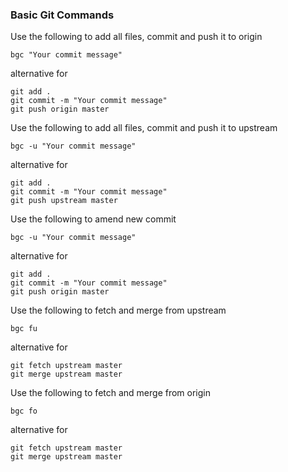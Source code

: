 ### Basic Git Commands

Use the following to add all files, commit and push it to origin

```
bgc "Your commit message"
```


alternative for 


```
git add .
git commit -m "Your commit message"
git push origin master
```
Use the following to add all files, commit and push it to upstream

```
bgc -u "Your commit message"
```


alternative for 

```
git add .
git commit -m "Your commit message"
git push upstream master
```

Use the following to amend new commit

```
bgc -u "Your commit message"
```

alternative for 

```
git add .
git commit -m "Your commit message"
git push origin master
```
Use the following to fetch and merge from upstream

```
bgc fu
```


alternative for 

```
git fetch upstream master
git merge upstream master
```

Use the following to fetch and merge from origin

```
bgc fo
```

alternative for 

```
git fetch upstream master
git merge upstream master
```